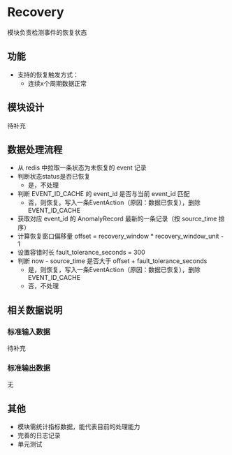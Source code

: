 # Recovery

模块负责检测事件的恢复状态

## 功能

- 支持的恢复触发方式：
    - 连续x个周期数据正常


## 模块设计

待补充

## 数据处理流程
- 从 redis 中拉取一条状态为未恢复的 event 记录
- 判断状态status是否已恢复
    - 是，不处理
- 判断 EVENT_ID_CACHE 的 event_id 是否与当前 event_id 匹配
    - 否，则恢复。写入一条EventAction（原因：数据已恢复），删除 EVENT_ID_CACHE
- 获取对应 event_id 的 AnomalyRecord 最新的一条记录（按 source_time 排序）
- 计算恢复窗口偏移量 offset = recovery_window * recovery_window_unit - 1
- 设置容错时长 fault_tolerance_seconds = 300
- 判断 now - source_time 是否大于 offset + fault_tolerance_seconds
    - 是，则恢复，写入一条EventAction（原因：数据已恢复），删除 EVENT_ID_CACHE
    - 否，不处理

## 相关数据说明

### 标准输入数据

待补充

### 标准输出数据

无


## 其他

- 模块需统计指标数据，能代表目前的处理能力
- 完善的日志记录
- 单元测试